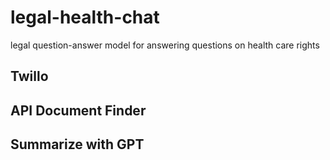 # legal-health-chat
legal question-answer model for answering questions on health care rights

## Twillo

## API Document Finder

## Summarize with GPT 